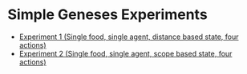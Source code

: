 # Simple Geneses Experiments

- <a href="https://github.com/frankhart2018/simple-gen/tree/master/exp-1">Experiment 1 (Single food, single agent, distance based state, four actions)</a>
- <a href="https://github.com/frankhart2018/simple-gen/tree/master/exp-2">Experiment 2 (Single food, single agent, scope based state, four actions)</a>